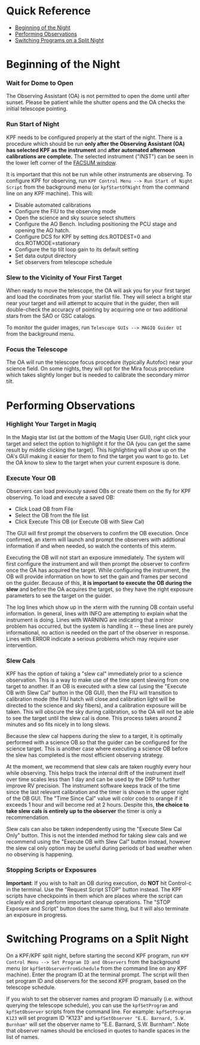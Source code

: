 # Quick Reference

- [Beginning of the Night](#beginning-of-the-night)
- [Performing Observations](#performing-observations)
- [Switching Programs on a Split Night](#switching-programs-on-a-split-night)

# Beginning of the Night

### Wait for Dome to Open

The Observing Assistant (OA) is not permitted to open the dome until after sunset. Please be patient while the shutter opens and the OA checks the initial telescope pointing. 

### Run Start of Night

KPF needs to be configured properly at the start of the night. There is a procedure which should be run **only after the Observing Assistant (OA) has selected KPF as the instrument** and **after automated afternoon calibrations are complete.**  The selected instrument ("INST") can be seen in the lower left corner of the [FACSUM window](figures/FACSUM.png).

It is important that this not be run while other instruments are observing. To configure KPF for observing, run `KPF Control Menu --> Run Start of Night Script` from the background menu (or `kpfStartOfNight` from the command line on any KPF machine). This will:

- Disable automated calibrations
- Configure the FIU to the observing mode
- Open the science and sky source select shutters
- Configure the AO Bench. Including positioning the PCU stage and opening the AO hatch.
- Configure DCS for KPF by setting dcs.ROTDEST=0 and dcs.ROTMODE=stationary
- Configure the tip tilt loop gain to its default setting
- Set data output directory
- Set observers from telescope schedule


### Slew to the Vicinity of Your First Target

When ready to move the telescope, the OA will ask you for your first target and load the coordinates from your starlist file. They will select a bright star near your target and will attempt to acquire that in the guider, then will double-check the accuracy of pointing by acquiring one or two additional stars from the SAO or GSC catalogs.

To monitor the guider images, run `Telescope GUIs --> MAGIQ Guider UI` from the background menu.

### Focus the Telescope

The OA will run the telescope focus procedure (typically Autofoc) near your science field. On some nights, they will opt for the Mira focus procedure which takes slightly longer but is needed to calibrate the secondary mirror tilt.

# Performing Observations

### Highlight Your Target in Magiq

In the Magiq star list (at the bottom of the Magiq User GUI), right click your target and select the option to highlight it for the OA (you can get the same result by middle clicking the target).  This highlighting will show up on the OA's GUI making it easier for them to find the target you want to go to.  Let the OA know to slew to the target when your current exposure is done.

### Execute Your OB

Observers can load previously saved OBs or create them on the fly for KPF observing. To load and execute a saved OB:

- Click Load OB from File
- Select the OB from the file list
- Click Execute This OB (or Execute OB with Slew Cal)

The GUI will first prompt the observers to confirm the OB execution. Once confirmed, an xterm will launch and prompt the observers with addtional information if and when needed, so watch the contents of this xterm.

Executing the OB will not start an exposure immediately. The system will first configure the instrument and will then prompt the observer to confirm once the OA has acquired the target. While configuring the instrument, the OB will provide information on how to set the gain and frames per second on the guider.  Because of this, **it is important to execute the OB during the slew** and before the OA acquires the target, so they have the right exposure parameters to see the target on the guider.

The log lines which show up in the xterm with the running OB contain useful information.  In general, lines with INFO are attempting to explain what the instrument is doing.  Lines with WARNING are indicating that a minor problem has occurred, but the system is handling it -- these lines are purely informational, no action is needed on the part of the observer in response.  Lines with ERROR indicate a serious problems which may require user intervention.

### Slew Cals

KPF has the option of taking a "slew cal" immediately prior to a science observation.  This is a way to make use of the time spent slewing from one target to another.  If an OB is executed with a slew cal (using the "Execute OB with Slew Cal" button in the OB GUI), then the FIU will transition to calibration mode (the FIU hatch will close and calibration light will be directed to the science and sky fibers), and a calibration exposure will be taken.  This will obscure the sky during calibration, so the OA will not be able to see the target until the slew cal is done.  This process takes around 2 minutes and so fits nicely in to long slews.

Because the slew cal happens during the slew to a target, it is optimally performed with a science OB so that the guider can be configured for the science target.  This is another case where executing a science OB before the slew has completed is the most efficient observing strategy.

At the moment, we recommend that slew cals are taken roughly every hour while observing.  This helps track the internal drift of the instrument itself over time scales less than 1 day and can be used by the DRP to further improve RV precision.  The instrument software keeps track of the time since the last relevant calibration and the timer is shown in the upper right of the OB GUI.  The "Time Since Cal" value will color code to orange if it exceeds 1 hour and will become red at 2 hours.  Despite this, **the choice to take slew cals is entirely up to the observer** the timer is only a recommendation.

Slew cals can also be taken independently using the "Execute Slew Cal Only" button.  This is not the intended method for taking slew cals and we recommend using the "Execute OB with Slew Cal" button instead, however the slew cal only option may be useful during periods of bad weather when no observing is happening.

### Stopping Scripts or Exposures

**Important**: If you wish to halt an OB during execution, do **NOT** hit Control-c in the terminal.  Use the "Request Script STOP" button instead. The KPF scripts have checkpoints in them which are places where the script can cleanly exit and perform important cleanup operations.  The "STOP Exposure and Script" button does the same thing, but it will also terminate an exposure in progress.

# Switching Programs on a Split Night

On a KPF/KPF split night, before starting the second KPF program, run `KPF Control Menu --> Set Program ID and Observers` from the background menu (or `kpfSetObserverFromSchedule` from the command line on any KPF machine). Enter the program ID at the terminal prompt. The script will then set program ID and observers for the second KPF program, based on the telescope schedule.

If you wish to set the observer names and program ID manually (i.e. without querying the telescope schedule), you can use the `kpfSetProgram` and `kpfSetObserver` scripts from the command line.  For example: `kpfSetProgram K123` will set program ID "K123" and `kpfSetObserver "E.E. Barnard, S.W. Burnham"` will set the observer name to "E.E. Barnard, S.W. Burnham".  Note that observer names should be enclosed in quotes to handle spaces in the list of names.
